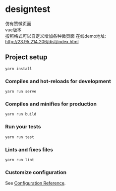 # designtest
仿有赞微页面  
vue版本  
按照格式可以自定义增加各种微页面
在线demo地址: http://23.95.214.206/dist/index.html

## Project setup
```
yarn install
```

### Compiles and hot-reloads for development
```
yarn run serve
```

### Compiles and minifies for production
```
yarn run build
```

### Run your tests
```
yarn run test
```

### Lints and fixes files
```
yarn run lint
```

### Customize configuration
See [Configuration Reference](https://cli.vuejs.org/config/).
